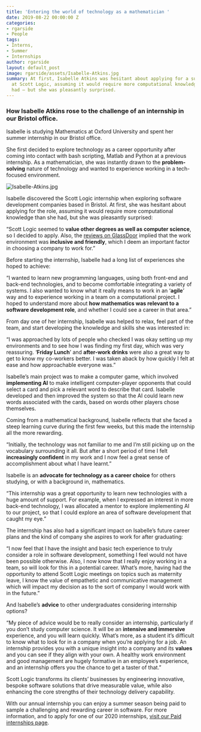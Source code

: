 ```yaml
---
title: 'Entering the world of technology as a mathematician '
date: 2019-08-22 00:00:00 Z
categories:
- rgarside
- People
tags:
- Interns,
- Summer
- Internships
author: rgarside
layout: default_post
image: rgarside/assets/Isabelle-Atkins.jpg
summary: At first, Isabelle Atkins was hesitant about applying for a summer internship
  at Scott Logic, assuming it would require more computational knowledge than she
  had – but she was pleasantly surprised.
---
```


### How Isabelle Atkins rose to the challenge of an internship in our Bristol office.

Isabelle is studying Mathematics at Oxford University and spent her summer internship in our Bristol office.

She first decided to explore technology as a career opportunity after coming into contact with bash scripting, Matlab and Python at a previous internship. As a mathematician, she was instantly drawn to the **problem-solving** nature of technology and wanted to experience working in a tech-focused environment.

![Isabelle-Atkins.jpg]({{site.baseurl}}/rgarside/assets/Isabelle-Atkins.jpg)

Isabelle discovered the Scott Logic internship when exploring software development companies based in Bristol. At first, she was hesitant about applying for the role, assuming it would require more computational knowledge than she had, but she was pleasantly surprised:

“Scott Logic seemed to **value other degrees as well as computer science**, so I decided to apply. Also, the [reviews on GlassDoor](https://www.glassdoor.co.uk/Overview/Working-at-Scott-Logic-EI_IE440153.11,22.htm) implied that the work environment was **inclusive and friendly**, which I deem an important factor in choosing a company to work for.”

Before starting the internship, Isabelle had a long list of experiences she hoped to achieve:

“I wanted to learn new programming languages, using both front-end and back-end technologies, and to become comfortable integrating a variety of systems. I also wanted to know what it really means to work in an ‘**agile**’ way and to experience working in a team on a computational project. I hoped to understand more about **how mathematics was relevant to a software development role**, and whether I could see a career in that area.”

From day one of her internship, Isabelle was helped to relax, feel part of the team, and start developing the knowledge and skills she was interested in:

“I was approached by lots of people who checked I was okay setting up my environments and to see how I was finding my first day, which was very reassuring. ‘**Friday Lunch**’ and **after-work drinks** were also a great way to get to know my co-workers better. I was taken aback by how quickly I felt at ease and how approachable everyone was.”

Isabelle’s main project was to make a computer game, which involved **implementing AI** to make intelligent computer-player opponents that could select a card and pick a relevant word to describe that card. Isabelle developed and then improved the system so that the AI could learn new words associated with the cards, based on words other players chose themselves.

Coming from a mathematical background, Isabelle reflects that she faced a steep learning curve during the first few weeks, but this made the internship all the more rewarding. 

“Initially, the technology was not familiar to me and I’m still picking up on the vocabulary surrounding it all. But after a short period of time I felt **increasingly confident** in my work and I now feel a great sense of accomplishment about what I have learnt.”

Isabelle is an **advocate for technology as a career choice** for others studying, or with a background in, mathematics.

“This internship was a great opportunity to learn new technologies with a huge amount of support. For example, when I expressed an interest in more back-end technology, I was allocated a mentor to explore implementing AI to our project, so that I could explore an area of software development that caught my eye.”

The internship has also had a significant impact on Isabelle’s future career plans and the kind of company she aspires to work for after graduating:

“I now feel that I have the insight and basic tech experience to truly consider a role in software development, something I feel would not have been possible otherwise. Also, I now know that I really enjoy working in a team, so will look for this in a potential career. What’s more, having had the opportunity to attend Scott Logic meetings on topics such as maternity leave, I know the value of empathetic and communicative management which will impact my decision as to the sort of company I would work with in the future.”

And Isabelle’s **advice** to other undergraduates considering internship options? 

“My piece of advice would be to really consider an internship, particularly if you don’t study computer science. It will be an **intensive and immersive** experience, and you will learn quickly. What’s more, as a student it’s difficult to know what to look for in a company when you’re applying for a job. An internship provides you with a unique insight into a company and its **values** and you can see if they align with your own. A healthy work environment and good management are hugely formative in an employee’s experience, and an internship offers you the chance to get a taster of that.”

Scott Logic transforms its clients’ businesses by engineering innovative, bespoke software solutions that drive measurable value, while also enhancing the core strengths of their technology delivery capability. 

With our annual internship you can enjoy a summer season being paid to sample a challenging and rewarding career in software. For more information, and to apply for one of our 2020 internships, [visit our Paid internships page](https://www.scottlogic.com/careers/paid-interns/).